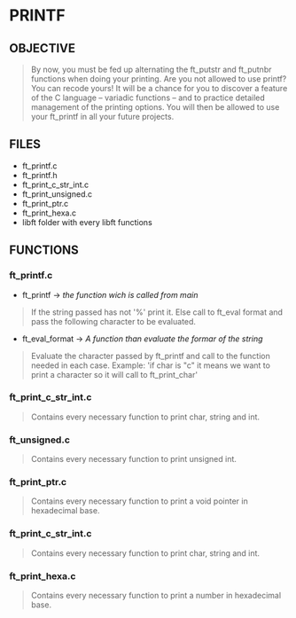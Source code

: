 # PRINTF

## OBJECTIVE
> By now, you must be fed up alternating the ft_putstr and ft_putnbr
functions when doing your printing. Are you not allowed to use printf? You can recode
yours! It will be a chance for you to discover a feature of the C language – variadic
functions – and to practice detailed management of the printing options. You will then
be allowed to use your ft_printf in all your future projects.

## FILES

- ft_printf.c
- ft_printf.h
- ft_print_c_str_int.c
- ft_print_unsigned.c
- ft_print_ptr.c
- ft_print_hexa.c
- libft folder with every libft functions

## FUNCTIONS
### ft_printf.c
- ft_printf -> *the function wich is called from main*   
>If the string passed has not '%' print it. Else call to ft_eval format and pass the following character to be evaluated.

- ft_eval_format -> *A function than evaluate the formar of the string*
>Evaluate the character passed by ft_printf and call to the function needed in each case. Example: 'if char is "c" it means we want to print a character so it will call to ft_print_char'

### ft_print_c_str_int.c
>Contains every necessary function to print char, string and int.

### ft_unsigned.c
>Contains every necessary function to print unsigned int.

### ft_print_ptr.c
>Contains every necessary function to print a void pointer in hexadecimal base.

### ft_print_c_str_int.c
>Contains every necessary function to print char, string and int.

### ft_print_hexa.c
>Contains every necessary function to print a number in hexadecimal base.
